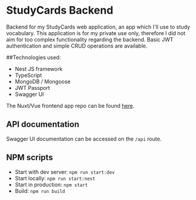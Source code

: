 # StudyCards Backend

Backend for my StudyCards web application, an app which I'll use to study vocabulary.
This application is for my private use only, therefore I did not aim for too complex functionality regarding the backend. Basic JWT authentication and simple CRUD operations are available.

##Technologies used:
- Nest JS framework
- TypeScript
- MongoDB / Mongoose
- JWT Passport
- Swagger UI

The Nuxt/Vue frontend app repo can be found [here](https://github.com/KinPeter/StudyCards).

## API documentation
Swagger UI documentation can be accessed on the `/api` route.

## NPM scripts
* Start with dev server: `npm run start:dev`
* Start locally: `npm run start:nest`
* Start in production: `npm start`
* Build: `npm run build`

